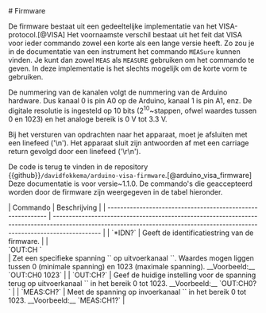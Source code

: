 <div id="ch:firmware"></div>
# Firmware

De firmware bestaat uit een gedeeltelijke implementatie van het VISA-protocol.[@VISA] Het voornaamste verschil bestaat uit het feit dat VISA voor ieder commando zowel een korte als een lange versie heeft. Zo zou je in de documentatie van een instrument het commando `MEASure` kunnen vinden. Je kunt dan zowel `MEAS` als `MEASURE` gebruiken om het commando te geven. In deze implementatie is het slechts mogelijk om de korte vorm te gebruiken.

De nummering van de kanalen volgt de nummering van de Arduino hardware. Dus kanaal 0 is pin A0 op de Arduino, kanaal 1 is pin A1, enz. De digitale resolutie is ingesteld op 10 bits ($2^{10}$~stappen, ofwel waardes tussen 0 en 1023) en het analoge bereik is 0 V tot 3.3 V.

Bij het versturen van opdrachten naar het apparaat, moet je afsluiten met een linefeed ('\n'). Het apparaat sluit zijn antwoorden af met een carriage return gevolgd door een linefeed ('\r\n').

De code is terug te vinden in de repository {{github}}`/davidfokkema/arduino-visa-firmware`.[@arduino_visa_firmware] Deze documentatie is voor versie~1.1.0. De commando's die geaccepteerd worden door de firmware zijn weergegeven in de tabel hieronder.

<div id="tab:firmware"></div>
| Commando                                                    | Beschrijving                                                                                                                                                                |
| ----------------------------------------------------------- | --------------------------------------------------------------------------------------------------------------------------------------------------------------------------- |
| `*IDN?`                                                     | Geeft de identificatiestring van de firmware.                                                                                                                               |
| <div style="white-space: nowrap">`OUT:CH<ch> <value>`</div> | Zet een specifieke spanning `<value>` op uitvoerkanaal `<ch>`. Waardes mogen liggen tussen 0 (minimale spanning) en 1023 (maximale spanning). __Voorbeeld:__ `OUT:CH0 1023` |
| `OUT:CH<ch>?`                                               | Geef de huidige instelling voor de spanning terug op uitvoerkanaal `<ch>` in het bereik 0 tot 1023. __Voorbeeld:__ `OUT:CH0?`                                               |
| `MEAS:CH<ch>?`                                              | Meet de spanning op invoerkanaal `<ch>` in het bereik 0 tot 1023. __Voorbeeld:__ `MEAS:CH1?`                                                                                |
